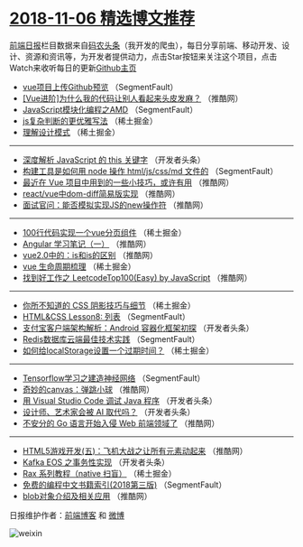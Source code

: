 # [2018-11-06 精选博文推荐](https://toutiao.qdkfweb.cn/date/2018/11/06)

[前端日报](https://qdkfweb.cn/c/news)栏目数据来自[码农头条](https://toutiao.qdkfweb.cn/)（我开发的爬虫），每日分享前端、移动开发、设计、资源和资讯等，为开发者提供动力，点击Star按钮来关注这个项目，点击Watch来收听每日的更新[Github主页](https://github.com/kujian/frontendDaily)
* [vue项目上传Github预览](https://toutiao.qdkfweb.cn/91004.html) （SegmentFault）
* [[Vue进阶]为什么我的代码让别人看起来头皮发麻？](https://toutiao.qdkfweb.cn/90977.html) （推酷网）
* [JavaScript模块化编程之AMD](https://toutiao.qdkfweb.cn/91000.html) （SegmentFault）
* [js复杂判断的更优雅写法](https://toutiao.qdkfweb.cn/90948.html) （稀土掘金）
* [理解设计模式](https://toutiao.qdkfweb.cn/90949.html) （稀土掘金）

***
* [深度解析 JavaScript 的 this 关键字](https://toutiao.qdkfweb.cn/91026.html) （开发者头条）
* [构建工具是如何用 node 操作 html/js/css/md 文件的](https://toutiao.qdkfweb.cn/90993.html) （SegmentFault）
* [最近在 Vue 项目中用到的一些小技巧，或许有用](https://toutiao.qdkfweb.cn/90975.html) （推酷网）
* [react/vue中dom-diff简易版实现](https://toutiao.qdkfweb.cn/90978.html) （推酷网）
* [面试官问：能否模拟实现JS的new操作符](https://toutiao.qdkfweb.cn/90968.html) （推酷网）

***
* [100行代码实现一个vue分页组件](https://toutiao.qdkfweb.cn/90958.html) （稀土掘金）
* [Angular 学习笔记（一）](https://toutiao.qdkfweb.cn/90969.html) （推酷网）
* [vue2.0中的：is和is的区别](https://toutiao.qdkfweb.cn/90970.html) （推酷网）
* [vue 生命周期梳理](https://toutiao.qdkfweb.cn/90950.html) （稀土掘金）
* [找到好工作之 LeetcodeTop100(Easy) by JavaScript](https://toutiao.qdkfweb.cn/90973.html) （推酷网）

***
* [你所不知道的 CSS 阴影技巧与细节](https://toutiao.qdkfweb.cn/90954.html) （稀土掘金）
* [HTML&amp;CSS Lesson8: 列表](https://toutiao.qdkfweb.cn/91002.html) （SegmentFault）
* [支付宝客户端架构解析：Android 容器化框架初探](https://toutiao.qdkfweb.cn/91015.html) （开发者头条）
* [Redis数据库云端最佳技术实践](https://toutiao.qdkfweb.cn/90992.html) （SegmentFault）
* [如何给localStorage设置一个过期时间？](https://toutiao.qdkfweb.cn/90960.html) （稀土掘金）

***
* [Tensorflow学习之建造神经网络](https://toutiao.qdkfweb.cn/91003.html) （SegmentFault）
* [奇妙的canvas：弹跳小球](https://toutiao.qdkfweb.cn/90971.html) （推酷网）
* [用 Visual Studio Code 调试 Java 程序](https://toutiao.qdkfweb.cn/91016.html) （开发者头条）
* [设计师、艺术家会被 AI 取代吗？](https://toutiao.qdkfweb.cn/91027.html) （开发者头条）
* [不安分的 Go 语言开始入侵 Web 前端领域了](https://toutiao.qdkfweb.cn/90961.html) （推酷网）

***
* [HTML5游戏开发(五)：飞机大战之让所有元素动起来](https://toutiao.qdkfweb.cn/90972.html) （推酷网）
* [Kafka EOS 之事务性实现](https://toutiao.qdkfweb.cn/91017.html) （开发者头条）
* [Rax 系列教程（native 扫盲）](https://toutiao.qdkfweb.cn/90951.html) （稀土掘金）
* [免费的编程中文书籍索引(2018第三版)](https://toutiao.qdkfweb.cn/90994.html) （SegmentFault）
* [blob对象介绍及相关应用](https://toutiao.qdkfweb.cn/90962.html) （推酷网）

日报维护作者：[前端博客](https://qdkfweb.cn/) 和 [微博](https://qdkfweb.cn/go/weibo)

![weixin](https://user-images.githubusercontent.com/3055447/38468989-651132ac-3b80-11e8-8e6b-15122322a9d7.png)